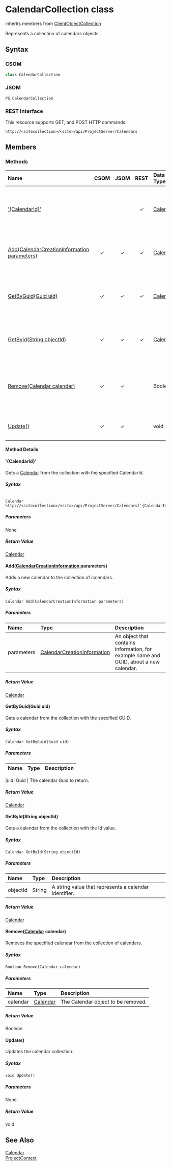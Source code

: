 [comment]: # (Name:CalendarCollection)
[comment]: # (Type:class)
[comment]: # (Status:Verified)

# <a name="name"></a>CalendarCollection class

inherits members from [ClientObjectCollection<Calendar>](https://msdn.microsoft.com/EN-US/library/ee539303)<br/>

<a name="description"></a>Represents a collection of calendars objects.

## <a name="syntax"></a>Syntax

### CSOM

```C#
class CalendarCollection 
```
### JSOM

```
PS.CalendarCollection
```
### REST Interface

This resource supports GET,  and POST HTTP commands.

```
http://<sitecollection>/<site>/api/ProjectServer/Calendars
```

## <a name="members"></a>Members

### <a name="methods"></a>Methods

|**Name**|**CSOM**|**JSOM**|**REST**|**Data Type**|**Description**|
|:-----|:-----:|:-----:|:-----:|:-----|:-----|
|[&#39;{CalendarId}&#39;](#&#39;{CalendarId}&#39;)|||&#x2713;|[Calendar](Calendar.md)|Gets a [Calendar](Calendar.md) from the collection with the specified CalendarId.|
|[Add(CalendarCreationInformation parameters)](#Add_[CalendarCreationInformation]_CalendarCreationInformation.md__parameters_)|&#x2713;|&#x2713;|&#x2713;|[Calendar](Calendar.md)|Adds a new calendar to the collection of calendars.|
|[GetByGuid(Guid uid)](#GetByGuid_Guid_uid_)|&#x2713;|&#x2713;|&#x2713;|[Calendar](Calendar.md)|Gets a calendar from the collection with the specified GUID.|
|[GetById(String objectId)](#GetById_String_objectId_)|&#x2713;|&#x2713;|&#x2713;|[Calendar](Calendar.md)|Gets a calendar from the collection with the Id value.|
|[Remove(Calendar calendar)](#Remove_[Calendar]_Calendar.md__calendar_)|&#x2713;|&#x2713;||Boolean|Removes the specified calendar from the collection of calendars.|
|[Update()](#Update__)|&#x2713;|&#x2713;||void|Updates the calendar collection.|

#### Method Details

#### <a name="&#39;{CalendarId}&#39;"></a>&#39;{CalendarId}&#39;

 

Gets a [Calendar](Calendar.md) from the collection with the specified CalendarId.

##### Syntax

```

Calendar http://<sitecollection>/<site>/api/ProjectServer/Calendars('{CalendarId}')

```

##### Parameters

None

##### Return Value

[Calendar](Calendar.md)

#### <a name="Add_[CalendarCreationInformation]_CalendarCreationInformation.md__parameters_"></a>Add([CalendarCreationInformation](CalendarCreationInformation.md) parameters)



Adds a new calendar to the collection of calendars.

##### Syntax

```
Calendar Add(CalendarCreationInformation parameters)
```

##### Parameters

|**Name** |**Type**|**Description**|
|:------ |:----|:------ |
|parameters| [CalendarCreationInformation](CalendarCreationInformation.md) | An object that contains information, for example name and GUID, about a new calendar.

##### Return Value

[Calendar](Calendar.md)

#### <a name="GetByGuid_Guid_uid_"></a>GetByGuid(Guid uid)


 
Gets a calendar from the collection with the specified GUID.

##### Syntax

```
Calendar GetByGuid(Guid uid)
```

##### Parameters

|**Name** |**Type**|**Description**|
|:------ |:----|:------ |

|uid| Guid | The calendar Guid to return.

##### Return Value

[Calendar](Calendar.md)

#### <a name="GetById_String_objectId_"></a>GetById(String objectId)


 
Gets a calendar from the collection with the Id value.

##### Syntax

```
Calendar GetById(String objectId)
```

##### Parameters

|**Name** |**Type**|**Description**|
|:------ |:----|:------ |
|objectId| String | A string value that represents a calendar identifier.

##### Return Value

[Calendar](Calendar.md)

#### <a name="Remove_[Calendar]_Calendar.md__calendar_"></a>Remove([Calendar](Calendar.md) calendar)


 
Removes the specified calendar from the collection of calendars.

##### Syntax

```
Boolean Remove(Calendar calendar)
```

##### Parameters

|**Name** |**Type**|**Description**|
|:------ |:----|:------ |
|calendar| [Calendar](Calendar.md) | The Calendar object to be removed.

##### Return Value

Boolean

#### <a name="Update__"></a>Update()


 
Updates the calendar collection.

##### Syntax

```
void Update()
```

##### Parameters

None

##### Return Value

void

## <a name="seeAlso"></a>See Also

[Calendar](Calendar.md)<br/>
[ProjectContext](ProjectContext.md)<br/>

